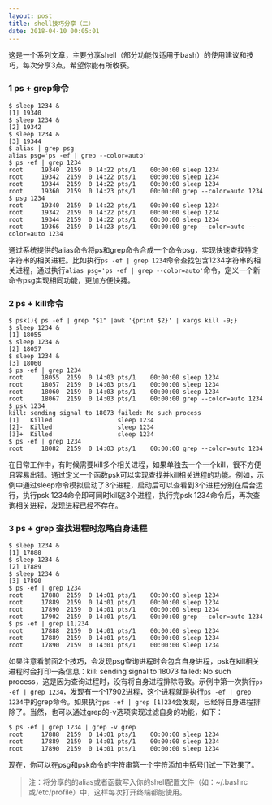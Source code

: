 ```yaml
---
layout: post
title: shell技巧分享（二）
date: 2018-04-10 00:05:01
---
```


这是一个系列文章，主要分享shell（部分功能仅适用于bash）的使用建议和技巧，每次分享3点，希望你能有所收获。

### 1 ps + grep命令

```
$ sleep 1234 &
[1] 19340
$ sleep 1234 &
[2] 19342
$ sleep 1234 &
[3] 19344
$ alias | grep psg
alias psg='ps -ef | grep --color=auto'
$ ps -ef | grep 1234
root     19340  2159  0 14:22 pts/1    00:00:00 sleep 1234
root     19342  2159  0 14:22 pts/1    00:00:00 sleep 1234
root     19344  2159  0 14:22 pts/1    00:00:00 sleep 1234
root     19360  2159  0 14:23 pts/1    00:00:00 grep --color=auto 1234
$ psg 1234
root     19340  2159  0 14:22 pts/1    00:00:00 sleep 1234
root     19342  2159  0 14:22 pts/1    00:00:00 sleep 1234
root     19344  2159  0 14:22 pts/1    00:00:00 sleep 1234
root     19366  2159  0 14:23 pts/1    00:00:00 grep --color=auto --color=auto 1234
```

通过系统提供的alias命令将ps和grep命令合成一个命令psg，实现快速查找特定字符串的相关进程。比如执行`ps -ef | grep 1234`命令查找包含1234字符串的相关进程，通过执行`alias psg='ps -ef | grep --color=auto'`命令，定义一个新命令psg实现相同功能，更加方便快捷。

### 2 ps + kill命令

```
$ psk(){ ps -ef | grep "$1" |awk '{print $2}' | xargs kill -9;}
$ sleep 1234 &
[1] 18055
$ sleep 1234 &
[2] 18057
$ sleep 1234 &
[3] 18060
$ ps -ef | grep 1234
root     18055  2159  0 14:03 pts/1    00:00:00 sleep 1234
root     18057  2159  0 14:03 pts/1    00:00:00 sleep 1234
root     18060  2159  0 14:03 pts/1    00:00:00 sleep 1234
root     18067  2159  0 14:03 pts/1    00:00:00 grep --color=auto 1234
$ psk 1234
kill: sending signal to 18073 failed: No such process
[1]   Killed                  sleep 1234
[2]-  Killed                  sleep 1234
[3]+  Killed                  sleep 1234
$ ps -ef | grep 1234
root     18082  2159  0 14:03 pts/1    00:00:00 grep --color=auto 1234
```

在日常工作中，有时候需要kill多个相关进程，如果单独去一个一个kill，很不方便且容易出错。通过定义一个函数psk可以实现查找并kill相关进程的功能。例如，示例中通过sleep命令模拟启动了3个进程，启动后可以查看到3个进程分别在后台运行，执行psk 1234命令即可同时kill这3个进程，执行完psk 1234命令后，再次查询相关进程，发现进程已经不存在。

### 3 ps + grep 查找进程时忽略自身进程

```
$ sleep 1234 &
[1] 17888
$ sleep 1234 &
[2] 17889
$ sleep 1234 &
[3] 17890
$ ps -ef | grep 1234
root     17888  2159  0 14:01 pts/1    00:00:00 sleep 1234
root     17889  2159  0 14:01 pts/1    00:00:00 sleep 1234
root     17890  2159  0 14:01 pts/1    00:00:00 sleep 1234
root     17902  2159  0 14:01 pts/1    00:00:00 grep --color=auto 1234
$ ps -ef | grep [1]234
root     17888  2159  0 14:01 pts/1    00:00:00 sleep 1234
root     17889  2159  0 14:01 pts/1    00:00:00 sleep 1234
root     17890  2159  0 14:01 pts/1    00:00:00 sleep 1234
```

如果注意看前面2个技巧，会发现psg查询进程时会包含自身进程，psk在kill相关进程时会打印一条信息：kill: sending signal to 18073 failed: No such process，这是因为查询进程时，没有将自身进程排除导致。示例中第一次执行`ps -ef | grep 1234`，发现有一个17902进程，这个进程就是执行`ps -ef | grep 1234`中的grep命令。如果执行`ps -ef | grep [1]234`会发现，已经将自身进程排除了。当然，也可以通过grep的-v选项实现过滤自身的功能，如下：

```
$ ps -ef | grep 1234 | grep -v grep
root     17888  2159  0 14:01 pts/1    00:00:00 sleep 1234
root     17889  2159  0 14:01 pts/1    00:00:00 sleep 1234
root     17890  2159  0 14:01 pts/1    00:00:00 sleep 1234
```

现在，你可以在psg和psk命令的字符串第一个字符添加中括号[]试一下效果了。

> 注：将分享的的alias或者函数写入你的shell配置文件（如：~/.bashrc或/etc/profile）中，这样每次打开终端都能使用。


